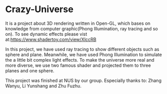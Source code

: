 # Crazy-Universe
It is a project about 3D rendering written in Open-GL, which bases on knowledge from computer graphic(Phong Illumination, ray tracing and so on). To see dynamic effects please vist at:https://www.shadertoy.com/view/XlccRB

In this project, we have used ray tracing to show different objects such as sphere and plane. Meanwhile, we have used Phong Illumination to simulate the a little bit complex light effects. To make the universe more real and more diverse, we use two famous shader and projected them to three planes and one sphere.

This project was finished at NUS by our group. Especially thanks to: Zhang Wanyu, Li Yunshang and Zhu Fuzhu.
